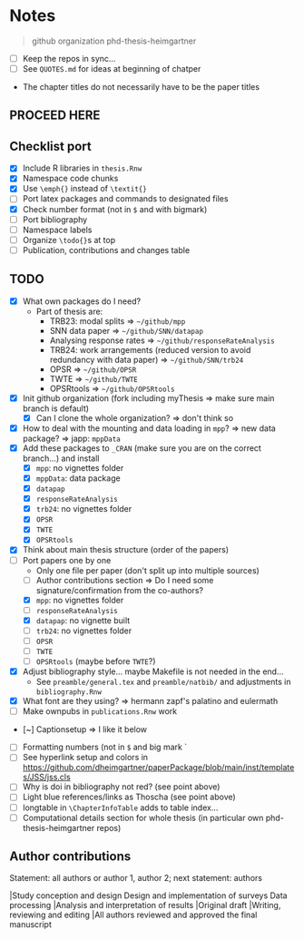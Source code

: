 # Notes

>github organization phd-thesis-heimgartner

- [ ] Keep the repos in sync...
- [ ] See `QUOTES.md` for ideas at beginning of chatper

- The chapter titles do not necessarily have to be the paper titles

## PROCEED HERE

## Checklist port

- [x] Include R libraries in `thesis.Rnw`
- [x] Namespace code chunks
- [x] Use `\emph{}` instead of `\textit{}`
- [ ] Port latex packages and commands to designated files
- [x] Check number format (not in `$` and with bigmark)
- [ ] Port bibliography
- [ ] Namespace labels
- [ ] Organize `\todo{}`s at top
- [ ] Publication, contributions and changes table

## TODO

- [x] What own packages do I need?
  - Part of thesis are:
    - TRB23: modal splits => `~/github/mpp`
    - SNN data paper => `~/github/SNN/datapap`
    - Analysing response rates => `~/github/responseRateAnalysis`
    - TRB24: work arrangements (reduced version to avoid redundancy with data paper) => `~/github/SNN/trb24`
    - OPSR => `~/github/OPSR`
    - TWTE => `~/github/TWTE`
    - OPSRtools => `~/github/OPSRtools`
- [x] Init github organization (fork including myThesis => make sure main branch is default)
  - [x] Can I clone the whole organization? => don't think so
- [x] How to deal with the mounting and data loading in `mpp`? => new data package? => japp: `mppData`
- [x] Add these packages to `_CRAN` (make sure you are on the correct branch...) and install
  - [x] `mpp`: no vignettes folder
  - [x] `mppData`: data package
  - [x] `datapap`
  - [x] `responseRateAnalysis`
  - [x] `trb24`: no vignettes folder
  - [x] `OPSR`
  - [x] `TWTE`
  - [x] `OPSRtools`
- [x] Think about main thesis structure (order of the papers)
- [ ] Port papers one by one
  - Only one file per paper (don't split up into multiple sources)
  - [ ] Author contributions section => Do I need some signature/confirmation from the co-authors?
  - [x] `mpp`: no vignettes folder
  - [ ] `responseRateAnalysis`
  - [x] `datapap`: no vignette built
  - [ ] `trb24`: no vignettes folder
  - [ ] `OPSR`
  - [ ] `TWTE`
  - [ ] `OPSRtools` (maybe before `TWTE`?)
- [x] Adjust bibliography style... maybe Makefile is not needed in the end...
  - See `preamble/general.tex` and `preamble/natbib/` and adjustments in `bibliography.Rnw`
- [x] What font are they using? => hermann zapf's palatino and eulermath
- [ ] Make ownpubs in `publications.Rnw` work
- [~] Captionsetup => I like it below
- [ ] Formatting numbers (not in `$` and big mark `
- [ ] See hyperlink setup and colors in https://github.com/dheimgartner/paperPackage/blob/main/inst/templates/JSS/jss.cls
- [ ] Why is doi in bibliography not red? (see point above)
- [ ] Light blue references/links as Thoscha (see point above)
- [ ] longtable in `\ChapterInfoTable` adds to table index...
- [ ] Computational details section for whole thesis (in particular own phd-thesis-heimgartner repos)

## Author contributions

Statement: all authors or author 1, author 2; next statement: authors

|Study conception and design
Design and implementation of surveys
Data processing
|Analysis and interpretation of results
|Original draft
|Writing, reviewing and editing
|All authors reviewed and approved the final manuscript


